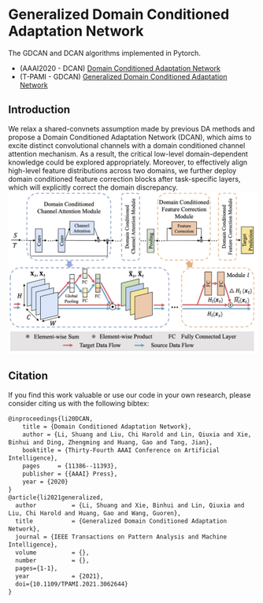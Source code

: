 # Generalized Domain Conditioned Adaptation Network
The GDCAN and DCAN algorithms implemented in Pytorch.
- (AAAI2020 - DCAN) [Domain Conditioned Adaptation Network](https://arxiv.org/abs/2005.06717)
- (T-PAMI - GDCAN) [Generalized Domain Conditioned Adaptation Network](https://arxiv.org/abs/2103.12339)


## Introduction
We relax a shared-convnets assumption made by previous DA methods and propose a Domain Conditioned Adaptation Network (DCAN), which aims to excite distinct convolutional channels with a domain conditioned channel attention mechanism. As a result, the critical low-level domain-dependent knowledge could be explored appropriately. Moreover, to effectively align high-level feature distributions across two domains, we further deploy domain conditioned feature correction blocks after task-specific layers, which will explicitly correct the domain discrepancy.
![](./teaser.jpg)


## Citation
If you find this work valuable or use our code in your own research, please consider citing us with the following bibtex:
```
@inproceedings{li20DCAN,
    title = {Domain Conditioned Adaptation Network},
    author = {Li, Shuang and Liu, Chi Harold and Lin, Qiuxia and Xie, Binhui and Ding, Zhengming and Huang, Gao and Tang, Jian},
    booktitle = {Thirty-Fourth AAAI Conference on Artificial Intelligence},    
    pages     = {11386--11393},
    publisher = {{AAAI} Press},
    year = {2020}
}
@article{li2021generalized,
  author          = {Li, Shuang and Xie, Binhui and Lin, Qiuxia and Liu, Chi Harold and Huang, Gao and Wang, Guoren},
  title           = {Generalized Domain Conditioned Adaptation Network},
  journal = {IEEE Transactions on Pattern Analysis and Machine Intelligence},
  volume          = {},
  number          = {},
  pages={1-1},
  year            = {2021},
  doi={10.1109/TPAMI.2021.3062644}
}
```
